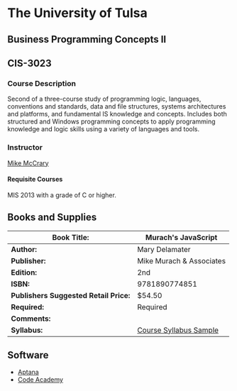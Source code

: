 # The University of Tulsa

## Business Programming Concepts II

## CIS-3023

### Course Description

Second of a three-course study of programming logic, languages, conventions and standards, data and file structures, systems architectures and platforms, and fundamental IS knowledge and concepts. Includes both structured and Windows programming concepts to apply programming knowledge and logic skills using a variety of languages and tools.

### Instructor

[Mike McCrary](https://faculty.utulsa.edu/~/james-mccrary)

#### Requisite Courses
MIS 2013 with a grade of C or higher.

## Books and Supplies

| **Book Title:**                        | Murach's JavaScript                      |
| -------------------------------------- | ---------------------------------------- |
| **Author:**                            | Mary Delamater                           |
| **Publisher:**                         | Mike Murach & Associates                 |
| **Edition:**                           | 2nd                                      |
| **ISBN:**                              | 9781890774851                            |
| **Publishers Suggested Retail Price:** | $54.50                                   |
| **Required:**                          | Required                                 |
| **Comments:**                          |                                          |
| **Syllabus:**                          | [Course Syllabus Sample](http://nfp.collins.utulsa.edu/bajaja/mis3023/) |

## Software

- [Aptana](https://github.com/utulsa/cis-resources)
- [Code Academy](https://github.com/utulsa/cis-resources)